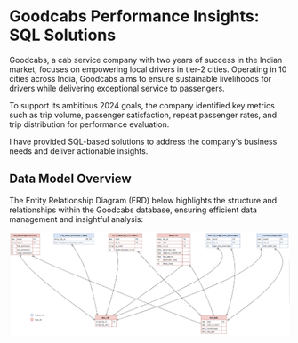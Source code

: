 # Goodcabs Performance Insights: SQL Solutions  

Goodcabs, a cab service company with two years of success in the Indian market, focuses on empowering local drivers in tier-2 cities. Operating in 10 cities across India, Goodcabs aims to ensure sustainable livelihoods for drivers while delivering exceptional service to passengers.  

To support its ambitious 2024 goals, the company identified key metrics such as trip volume, passenger satisfaction, repeat passenger rates, and trip distribution for performance evaluation.  

I have provided SQL-based solutions to address the company's business needs and deliver actionable insights.  

## Data Model Overview  
The Entity Relationship Diagram (ERD) below highlights the structure and relationships within the Goodcabs database, ensuring efficient data management and insightful analysis:  

![Entity Relationship Diagram](./data%20modeling/erd1.png)  
